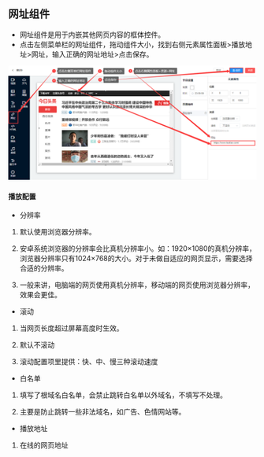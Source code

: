 ## 网址组件

* 网址组件是用于内嵌其他网页内容的框体控件。
* 点击左侧菜单栏的网址组件，拖动组件大小，找到右侧元素属性面板>播放地址>网址，输入正确的网址地址>点击保存。

![avatar](../images/program/9.png)

#### 播放配置

* 分辨率

1. 默认使用浏览器分辨率。

1. 安卓系统浏览器的分辨率会比真机分辨率小。如：1920×1080的真机分辨率，浏览器分辨率只有1024×768的大小。对于未做自适应的网页显示，需要选择合适的分辨率。

1. 一般来讲，电脑端的网页使用真机分辨率，移动端的网页使用浏览器分辨率，效果会更佳。

* 滚动

1. 当网页长度超过屏幕高度时生效。

1. 默认不滚动

1. 滚动配置项里提供：快、中、慢三种滚动速度

* 白名单

1. 填写了根域名白名单，会禁止跳转白名单以外域名，不填写不处理。

1. 主要是防止跳转一些非法域名，如广告、色情网站等。


* 播放地址

1. 在线的网页地址
